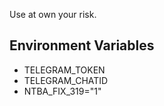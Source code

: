 Use at own your risk.

## Environment Variables
* TELEGRAM_TOKEN
* TELEGRAM_CHATID
* NTBA_FIX_319="1"